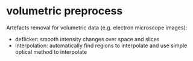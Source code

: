 # volumetric preprocess

Artefacts removal for volumetric data (e.g. electron microscope images):
- deflicker: smooth intensity changes over space and slices
- interpolation: automatically find regions to interpolate and use simple
  optical method to interpolate
